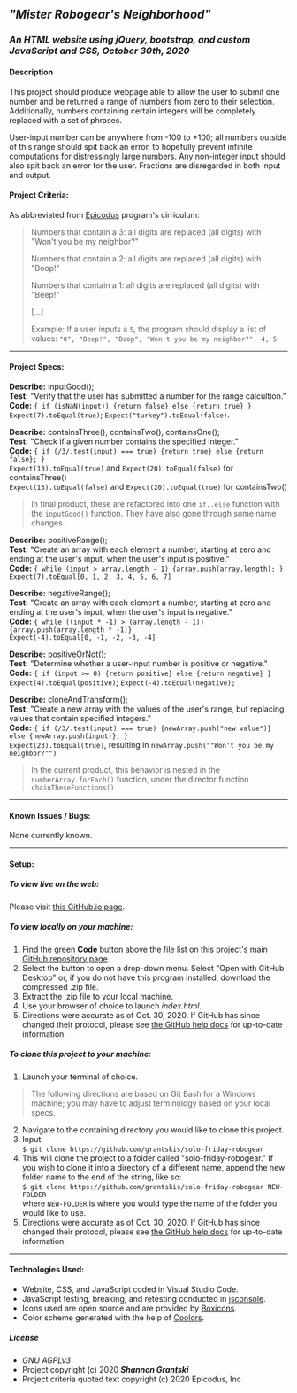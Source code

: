 ## _"Mister Robogear's Neighborhood"_  

### _An HTML website using jQuery, bootstrap, and custom JavaScript and CSS, October 30th, 2020_  

#### Description  

This project should produce webpage able to allow the user to submit one number and be returned a range of numbers from zero to their selection. Additionally, numbers containing certain integers will be completely replaced with a set of phrases.  

User-input number can be anywhere from -100 to +100; all numbers outside of this range should spit back an error, to hopefully prevent infinite computations for distressingly large numbers. Any non-integer input should also spit back an error for the user. Fractions are disregarded in both input and output. 

#### Project Criteria:  

As abbreviated from [Epicodus](https://epicodus.com) program's cirriculum:  

> Numbers that contain a 3: all digits are replaced (all digits) with "Won't you be my neighbor?"  
> 
> Numbers that contain a 2: all digits are replaced (all digits) with "Boop!"  
> 
> Numbers that contain a 1: all digits are replaced (all digits) with "Beep!"  
> 
> \[...\]
> 
>  Example: If a user inputs a `5`, the program should display a list of values: `"0", "Beep!", "Boop", "Won't you be my neighbor?", 4, 5`  

-------------------------------

#### Project Specs:  

**Describe:** inputGood();\
**Test:** "Verify that the user has submitted a number for the range calcultion."\
**Code:** `{ if (isNaN(input)) {return false} else {return true} }`\
`Expect(7).toEqual(true)`; `Expect("turkey").toEqual(false)`.

**Describe:** containsThree(), containsTwo(), containsOne();\
**Test:** "Check if a given number contains the specified integer."\
**Code:** `{ if (/3/.test(input) === true) {return true} else {return false}; }`\
`Expect(13).toEqual(true)` and `Expect(20).toEqual(false)` for containsThree()\
`Expect(13).toEqual(false)` and `Expect(20).toEqual(true)` for containsTwo()
>    In final product, these are refactored into one `if..else` function with the `inputGood()` function. They have also gone through some name changes.

**Describe:** positiveRange();\
**Test:** "Create an array with each element a number, starting at zero and ending at the user's input, when the user's input is positive."\
**Code:** `{ while (input > array.length - 1) {array.push(array.length); }`\
`Expect(7).toEqual[0, 1, 2, 3, 4, 5, 6, 7]`

**Describe:** negativeRange();\
**Test:** "Create an array with each element a number, starting at zero and ending at the user's input, when the user's input is negative."\
**Code:** `{ while ((input * -1) > (array.length - 1)) {array.push(array.length * -1)} `\
`Expect(-4).toEqual[0, -1, -2, -3, -4]`

**Describe:** positiveOrNot();\
**Test:** "Determine whether a user-input number is positive or negative."\
**Code:** `{ if (input >= 0) {return positive} else {return negative} }`\
`Expect(4).toEqual(positive)`; `Expect(-4).toEqual(negative);`

**Describe:** cloneAndTransform();\
**Test:** "Create a new array with the values of the user's range, but replacing values that contain specified integers."\
**Code:** `{ if (/3/.test(input) === true) {newArray.push("new value")} else {newArray.push(input)}; }`\
`Expect(23).toEqual(true)`, resulting in `newArray.push(""Won't you be my neighbor?"")`
>    In the current product, this behavior is nested in the `numberArray.forEach()` function, under the director function `chainTheseFunctions()`

-------------------------------

#### Known Issues / Bugs:    
None currently known.

-------------------------------

#### Setup:  
##### To view live on the web:  
Please visit [this GitHub.io page](https://grantskis.github.io/solo-friday-robogear/).

##### To view locally on your machine:  
1. Find the green **Code** button above the file list on this project's [main GitHub repository page](https://grantskis.github.io/solo-friday-robogear).
2. Select the button to open a drop-down menu. Select "Open with GitHub Desktop" or, if you do not have this program installed, download the compressed .zip file.
3. Extract the .zip file to your local machine.
4. Use your browser of choice to launch _index.html_.
5. Directions were accurate as of Oct. 30, 2020. If GitHub has since changed their protocol, please see [the GitHub help docs](https://docs.github.com/en) for up-to-date information.

##### To clone this project to your machine:  
1. Launch your terminal of choice. 

> The following directions are based on Git Bash for a Windows machine; you may have to adjust terminology based on your local specs.

2. Navigate to the containing directory you would like to clone this project.
3. Input:\
`$ git clone https://github.com/grantskis/solo-friday-robogear`
4. This will clone the project to a folder called "solo-friday-robogear." If you wish to clone it into a directory of a different name, append the new folder name to the end of the string, like so:\
`$ git clone https://github.com/grantskis/solo-friday-robogear NEW-FOLDER`\
where `NEW-FOLDER` is where you would type the name of the folder you would like to use.  
5. Directions were accurate as of Oct. 30, 2020. If GitHub has since changed their protocol, please see [the GitHub help docs](https://docs.github.com/en) for up-to-date information.

-------------------------------

#### Technologies Used:  
- Website, CSS, and JavaScript coded in Visual Studio Code.  
- JavaScript testing, breaking, and retesting conducted in [jsconsole](https://jsconsole.com/).  
- Icons used are open source and are provided by [Boxicons](https://boxicons.com/).
- Color scheme generated with the help of [Coolors](https://coolors.co/).

##### License
- _GNU AGPLv3_  
- Project copyright (c) 2020 **_Shannon Grantski_**  
- Project criteria quoted text copyright (c) 2020 Epicodus, Inc  
